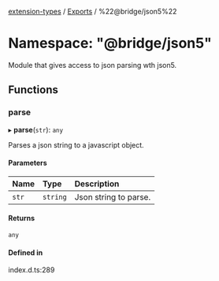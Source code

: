 [extension-types](../README.md) / [Exports](../modules.md) / %22@bridge/json5%22

# Namespace: "@bridge/json5"

Module that gives access to json parsing wth json5.

## Functions

### parse

▸ **parse**(`str`): `any`

Parses a json string to a javascript object.

#### Parameters

| Name | Type | Description |
| :------ | :------ | :------ |
| `str` | `string` | Json string to parse. |

#### Returns

`any`

#### Defined in

index.d.ts:289
